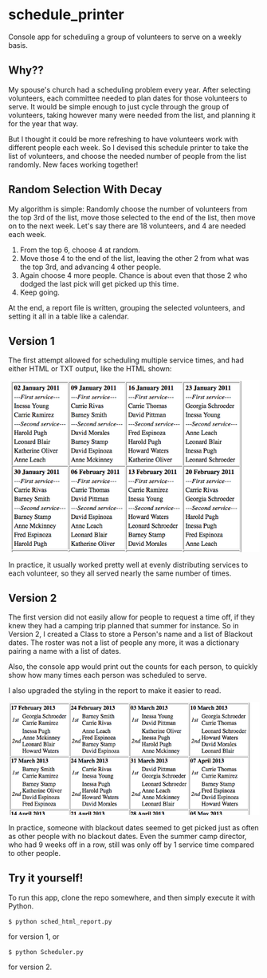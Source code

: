# schedule_printer
Console app for scheduling a group of volunteers to serve on a weekly basis.

## Why??
My spouse's church had a scheduling problem every year.  After selecting volunteers, each committee needed 
to plan dates for those volunteers to serve.  It would be simple enough to just cycle through the group of 
volunteers, taking however many were needed from the list, and planning it for the year that way.  

But I thought it could be more refreshing to have volunteers work with different people each week.  So I 
devised this schedule printer to take the list of volunteers, and choose the needed number of people from
the list randomly.  New faces working together!

## Random Selection With Decay
My algorithm is simple:  Randomly choose the number of volunteers from the top 3rd of the list, move those selected
to the end of the list, then move on to the next week.
Let's say there are 18 volunteers, and 4 are needed each week.  
1.  From the top 6, choose 4 at random.
2.  Move those 4 to the end of the list, leaving the other 2 from what was the top 3rd, and advancing 4 other people.
3.  Again choose 4 more people.  Chance is about even that those 2 who dodged the last pick will get picked up this time.
4.  Keep going.

At the end, a report file is written, grouping the selected volunteers, and setting it all in a table like a calendar.

## Version 1
The first attempt allowed for scheduling multiple service times, and had either HTML or TXT output, like the HTML shown:

![Report Sample](https://raw.githubusercontent.com/tuhsteh/schedule_printer/version1/report_sample_v1.png "Version 1 report sample")

In practice, it usually worked pretty well at evenly distributing services to each volunteer, so they all served nearly the same number of times.

## Version 2
The first version did not easily allow for people to request a time off, if they knew they had a camping trip planned that summer for instance.  So in Version 2, I created a Class to store a Person's name and a list of Blackout dates.  The roster was not a list of people any more, it was a dictionary pairing a name with a list of dates.  

Also, the console app would print out the counts for each person, to quickly show how many times each person was scheduled to serve.  

I also upgraded the styling in the report to make it easier to read.  

![Report Sample](https://raw.githubusercontent.com/tuhsteh/schedule_printer/version2/report_sample_v2.png "Version 2 report sample")

In practice, someone with blackout dates seemed to get picked just as often as other people with no blackout dates.  Even the summer camp director, who had 9 weeks off in a row, still was only off by 1 service time compared to other people.  

## Try it yourself!
To run this app, clone the repo somewhere, and then simply execute it with Python.
```|bash
$ python sched_html_report.py
```
for version 1, or 
```|bash
$ python Scheduler.py 
```
for version 2.
